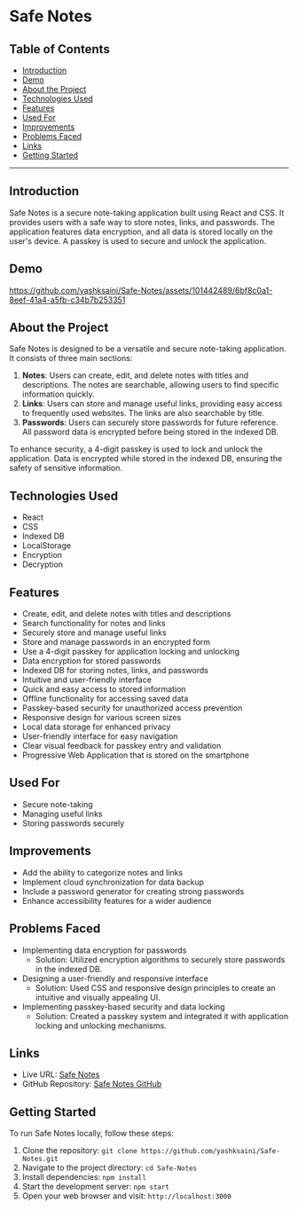 # Safe Notes

## Table of Contents

- [Introduction](#introduction)
- [Demo](#demo)
- [About the Project](#about-the-project)
- [Technologies Used](#technologies-used)
- [Features](#features)
- [Used For](#used-for)
- [Improvements](#improvements)
- [Problems Faced](#problems-faced)
- [Links](#links)
- [Getting Started](#getting-started)

---

## Introduction

Safe Notes is a secure note-taking application built using React and CSS. It provides users with a safe way to store notes, links, and passwords. The application features data encryption, and all data is stored locally on the user's device. A passkey is used to secure and unlock the application.

## Demo



https://github.com/yashksaini/Safe-Notes/assets/101442489/6bf8c0a1-8eef-41a4-a5fb-c34b7b253351



## About the Project

Safe Notes is designed to be a versatile and secure note-taking application. It consists of three main sections:

1. **Notes**: Users can create, edit, and delete notes with titles and descriptions. The notes are searchable, allowing users to find specific information quickly.
2. **Links**: Users can store and manage useful links, providing easy access to frequently used websites. The links are also searchable by title.
3. **Passwords**: Users can securely store passwords for future reference. All password data is encrypted before being stored in the indexed DB.

To enhance security, a 4-digit passkey is used to lock and unlock the application. Data is encrypted while stored in the indexed DB, ensuring the safety of sensitive information.

## Technologies Used

- React
- CSS
- Indexed DB
- LocalStorage
- Encryption
- Decryption

## Features

- Create, edit, and delete notes with titles and descriptions
- Search functionality for notes and links
- Securely store and manage useful links
- Store and manage passwords in an encrypted form
- Use a 4-digit passkey for application locking and unlocking
- Data encryption for stored passwords
- Indexed DB for storing notes, links, and passwords
- Intuitive and user-friendly interface
- Quick and easy access to stored information
- Offline functionality for accessing saved data
- Passkey-based security for unauthorized access prevention
- Responsive design for various screen sizes
- Local data storage for enhanced privacy
- User-friendly interface for easy navigation
- Clear visual feedback for passkey entry and validation
- Progressive Web Application that is stored on the smartphone

## Used For

- Secure note-taking
- Managing useful links
- Storing passwords securely

## Improvements

- Add the ability to categorize notes and links
- Implement cloud synchronization for data backup
- Include a password generator for creating strong passwords
- Enhance accessibility features for a wider audience

## Problems Faced

- Implementing data encryption for passwords
  - Solution: Utilized encryption algorithms to securely store passwords in the indexed DB.
- Designing a user-friendly and responsive interface
  - Solution: Used CSS and responsive design principles to create an intuitive and visually appealing UI.
- Implementing passkey-based security and data locking
  - Solution: Created a passkey system and integrated it with application locking and unlocking mechanisms.

## Links

- Live URL: [Safe Notes](https://safe-notes.netlify.app/)
- GitHub Repository: [Safe Notes GitHub](https://github.com/yashksaini/Safe-Notes)

## Getting Started

To run Safe Notes locally, follow these steps:

1. Clone the repository: `git clone https://github.com/yashksaini/Safe-Notes.git`
2. Navigate to the project directory: `cd Safe-Notes`
3. Install dependencies: `npm install`
4. Start the development server: `npm start`
5. Open your web browser and visit: `http://localhost:3000`
